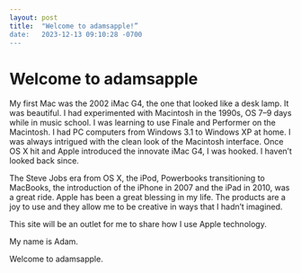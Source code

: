 ```yaml
---
layout: post
title:  "Welcome to adamsapple!”
date:   2023-12-13 09:10:28 -0700
---
```

# Welcome to adamsapple

My first Mac was the 2002 iMac G4, the one that looked like a desk lamp. It was beautiful. I had experimented with Macintosh in the 1990s, OS 7–9 days while in music school. I was learning to use Finale and Performer on the Macintosh. I had PC computers from Windows 3.1 to Windows XP at home. I was always intrigued with the clean look of the Macintosh interface. Once OS X hit and Apple introduced the innovate iMac G4, I was hooked. I haven’t looked back since.

The Steve Jobs era from OS X, the iPod, Powerbooks transitioning to MacBooks, the introduction of the iPhone in 2007 and the iPad in 2010, was a great ride. Apple has been a great blessing in my life. The products are a joy to use and they allow me to be creative in ways that I hadn’t imagined.

This site will be an outlet for me to share how I use Apple technology.

My name is Adam.

Welcome to adamsapple.